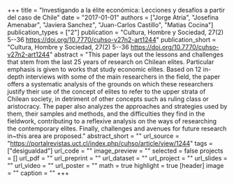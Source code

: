 +++
title = "Investigando a la élite económica: Lecciones y desafíos a partir del caso de Chile"
date = "2017-01-01"
authors = ["Jorge Atria", "Josefina Amenabar", "Javiera Sanchez", "Juan-Carlos Castillo", "Matias Cocina"]
publication_types = ["2"]
publication = "Cultura, Hombre y Sociedad, 27(2) 5--36  https://doi.org/10.7770/cuhso-v27n2-art1244"
publication_short = "Cultura, Hombre y Sociedad, 27(2) 5--36  https://doi.org/10.7770/cuhso-v27n2-art1244"
abstract = "This paper lays out the lessons and challenges that stem from the last 25 years of research on Chilean elites. Particular emphasis is given to works that study economic elites. Based on 12 in-depth interviews with some of the main researchers in the field, the paper offers a systematic analysis of the grounds on which these researchers justify their use of the concept of elites to refer to the upper strata of Chilean society, in detriment of other concepts such as ruling class or aristocracy. The paper also analyzes the approaches and strategies used by them, their samples and methods, and the difficulties they find in the fieldwork, contributing to a reflexive analysis on the ways of researching the contemporary elites. Finally, challenges and avenues for future research in~this area are proposed."
abstract_short = ""
url_source = "https://portalrevistas.uct.cl/index.php/cuhso/article/view/1244"
tags = ["desigualdad"]
url_code = ""
image_preview = ""
selected = false
projects = []
url_pdf = ""
url_preprint = ""
url_dataset = ""
url_project = ""
url_slides = ""
url_video = ""
url_poster = ""
math = true
highlight = true
[header]
image = ""
caption = ""
+++
